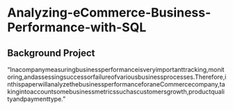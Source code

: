 # Analyzing-eCommerce-Business-Performance-with-SQL

## Background Project
“Inacompanymeasuringbusinessperformanceisveryimportanttracking,monitoring,andassessingsuccessorfailureofvariousbusinessprocesses.Therefore,inthispaperwillanalyzethebusinessperformanceforaneCommercecompany,takingintoaccountsomebusinessmetricssuchascustomersgrowth,productqualityandpaymenttype.”
